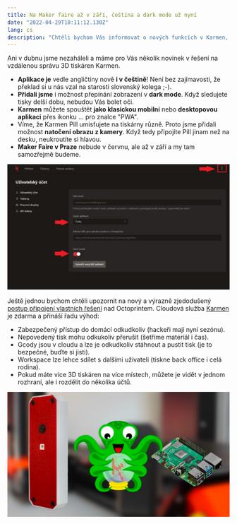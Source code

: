 ```yaml
---
title: Na Maker faire až v září, čeština a dark mode už nyní
date: "2022-04-29T10:11:12.130Z"
lang: cs
description: "Chtěli bychom Vás informovat o nových funkcích v Karmen, které jsme přidali během dubna letošního roku."
---
```


<div class="typeset">

Ani v dubnu jsme nezaháleli a máme pro Vás několik novinek v řešení na vzdálenou správu 3D tiskáren Karmen.

- **Aplikace je** vedle angličtiny nově **i v češtině**! Není bez zajímavosti, že překlad si u nás vzal na starosti slovenský kolega ;-).
- **Přidali jsme** i možnost přepínání zobrazení v **dark mode**. Když sledujete tisky delší dobu, nebudou Vás bolet oči.
- **Karmen** můžete spouštět **jako klasickou mobilní** nebo **desktopovou aplikaci** přes ikonku ... pro znalce "PWA". 
- Víme, že Karmen Pill umisťujete na tiskárny různě. Proto jsme přidali možnost **natočení obrazu z kamery**. Když tedy připojíte Pill jinam než na desku, neukroutíte si hlavou.
- **Maker Faire v Praze** nebude v červnu, ale až v září a my tam samozřejmě budeme.

![Dark mode + lokalizace](./img1.jpg)

Ještě jednou bychom chtěli upozornit na nový a výrazně zjedodušený [postup připojení vlastních řešení](https://docs.karmen.tech/#/pripojeni-octoprintu-do-karmen-cloudu) nad Octoprintem. Cloudová služba [Karmen](https://next.karmen.tech/) je zdarma a přináší řadu výhod:

- Zabezpečený přístup do domácí odkudkoliv (hackeři mají nyní sezónu).
- Nepovedený tisk mohu odkukoliv přerušit (šetříme materiál i čas).
- Gcody jsou v cloudu a lze je odkudkoliv stáhnout a pustit tisk (je to bezpečné, buďte si jisti).
- Workspace lze lehce sdílet s dalšími uživateli (tiskne back office i celá rodina).
- Pokud máte více 3D tiskáren na více místech, můžete je vidět v jednom rozhraní, ale i rozdělit do několika účtů.
 
![Karmen + Octoprint](./img2.jpg)

</div>
